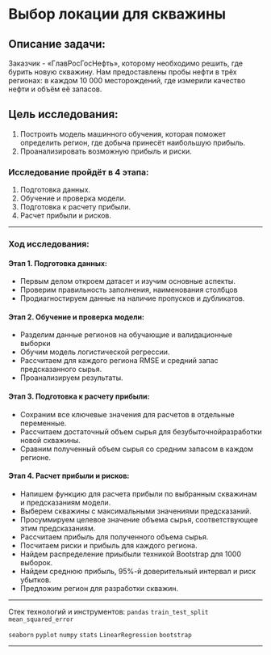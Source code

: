 # Выбор локации для скважины

## Описание задачи:
Заказчик - «ГлавРосГосНефть», которому необходимо решить, где бурить новую скважину.
Нам предоставлены пробы нефти в трёх регионах: в каждом 10 000 месторождений, где измерили качество нефти и объём её запасов. 

## Цель исследования:
1) Построить модель машинного обучения, которая поможет определить регион, где добыча принесёт наибольшую прибыль. 
2) Проанализировать возможную прибыль и риски.

### Исследование пройдёт в 4 этапа:
1. Подготовка данных.
2. Обучение и проверка модели.
3. Подготовка к расчету прибыли.
4. Расчет прибыли и рисков.

____
### Ход исследования: 

#### Этап 1. Подготовка данных:
- Первым делом откроем датасет и изучим основные аспекты.
- Проверим правильность заполнения, наименования столбцов
- Продиагностируем данные на наличие пропусков и дубликатов.

#### Этап 2. Обучение и проверка модели:
* Разделим данные регионов на обучающие и валидационные выборки
* Обучим модель логистической регрессии.
* Рассчитаем для каждого региона RMSE и средний запас предсказанного сырья.
* Проанализируем результаты.

#### Этап 3. Подготовка к расчету прибыли:
* Сохраним все ключевые значения для расчетов в отдельные переменные.
* Рассчитаем достаточный объем сырья для безубыточнойразработки новой скважины.
* Сравним полученный объем сырья со средним запасом в каждом регионе.

#### Этап 4. Расчет прибыли и рисков:
* Напишем функцию для расчета прибыли по выбранным скважинам и предсказаниям модели.
* Выберем скважины с максимальными значениями предсказаний.
* Просуммируем целевое значение объема сырья, соответствующее этим предсказаниям.
* Рассчитаем прибыль для полученного объема сырья.
* Посчитаем риски и прибыль для каждого региона.
* Найдем распределение приыбыли техникой Bootstrap для 1000 выборок.
* Найдем среднюю прибыль, 95%-й доверительный интервал и риск убытков.
* Предложим регион для разработки скважин.

_________________________________
Стек технологий и инструментов:
`pandas` `train_test_split` `mean_squared_error` 

`seaborn` `pyplot` `numpy` `stats` `LinearRegression` `bootstrap`

____________
